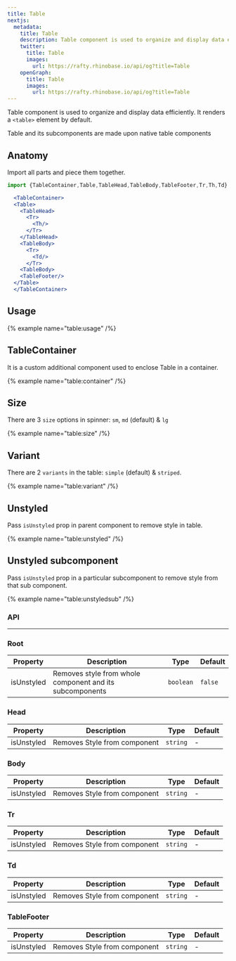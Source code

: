 ```yaml
---
title: Table
nextjs:
  metadata:
    title: Table
    description: Table component is used to organize and display data efficiently. It renders a `<table>` element by default.
    twitter:
      title: Table
      images:
        url: https://rafty.rhinobase.io/api/og?title=Table
    openGraph:
      title: Table
      images:
        url: https://rafty.rhinobase.io/api/og?title=Table
---
```


Table component is used to organize and display data efficiently. It renders a `<table>` element by default.

Table and its subcomponents are made upon native table components

## Anatomy

Import all parts and piece them together.

```jsx
import {TableContainer,Table,TableHead,TableBody,TableFooter,Tr,Th,Td} from "@rafty/ui";

  <TableContainer>
  <Table>
    <TableHead>
      <Tr>
        <Th/>
      </Tr>
    </TableHead>
    <TableBody>
      <Tr>
        <Td/>
      </Tr>
    <TableBody>
    <TableFooter/>
  </Table>
  </TableContainer>
```

## Usage

{% example name="table:usage" /%}

## TableContainer

It is a custom additional component used to enclose Table in a container.

{% example name="table:container" /%}

## Size

There are 3 `size` options in spinner: `sm`, `md` (default) & `lg`

{% example name="table:size" /%}

## Variant

There are 2 `variants` in the table: `simple` (default) & `striped`.

{% example name="table:variant" /%}

## Unstyled

Pass `isUnstyled` prop in parent component to remove style in table.

{% example name="table:unstyled" /%}

## Unstyled subcomponent

Pass `isUnstyled` prop in a particular subcomponent to remove style from that sub component.

{% example name="table:unstyledsub" /%}

### API

---

### Root

| Property   | Description                                              | Type      | Default |
| ---------- | -------------------------------------------------------- | --------- | ------- |
| isUnstyled | Removes style from whole component and its subcomponents | `boolean` | `false` |

### Head

| Property   | Description                  | Type     | Default |
| ---------- | ---------------------------- | -------- | ------- |
| isUnstyled | Removes Style from component | `string` | -       |

### Body

| Property   | Description                  | Type     | Default |
| ---------- | ---------------------------- | -------- | ------- |
| isUnstyled | Removes Style from component | `string` | -       |

### Tr

| Property   | Description                  | Type     | Default |
| ---------- | ---------------------------- | -------- | ------- |
| isUnstyled | Removes Style from component | `string` | -       |

### Td

| Property   | Description                  | Type     | Default |
| ---------- | ---------------------------- | -------- | ------- |
| isUnstyled | Removes Style from component | `string` | -       |

### TableFooter

| Property   | Description                  | Type     | Default |
| ---------- | ---------------------------- | -------- | ------- |
| isUnstyled | Removes Style from component | `string` | -       |
